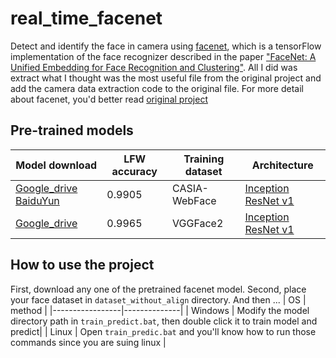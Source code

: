 # real_time_facenet
Detect and identify the face in camera using [facenet](https://github.com/davidsandberg/facenet), which is a tensorFlow implementation of the face recognizer described in the paper
["FaceNet: A Unified Embedding for Face Recognition and Clustering"](http://arxiv.org/abs/1503.03832). All I did was extract what I thought was the most useful file from the original project and add the camera data extraction code to the original file. For more detail about facenet, you'd better read [original project](https://github.com/davidsandberg/facenet)


## Pre-trained models
| Model download      | LFW accuracy | Training dataset | Architecture |
|-----------------|--------------|------------------|-------------|
| [Google_drive](https://drive.google.com/open?id=1R77HmFADxe87GmoLwzfgMu_HY0IhcyBz) [BaiduYun](https://pan.baidu.com/s/1k_k6I0d85T7yVLRFovkj3w) | 0.9905        | CASIA-WebFace    | [Inception ResNet v1](https://github.com/davidsandberg/facenet/blob/master/src/models/inception_resnet_v1.py) |
| [Google_drive](https://drive.google.com/open?id=1EXPBSXwTaqrSC0OhUdXNmKSh9qJUQ55-) | 0.9965        | VGGFace2      | [Inception ResNet v1](https://github.com/davidsandberg/facenet/blob/master/src/models/inception_resnet_v1.py) |

## How to use the project
First, download any one of the pretrained facenet model. Second, place your face dataset in `dataset_without_align` directory. And then ...
| OS    | method |
|-----------------|--------------|
| Windows | Modify the model directory path in `train_predict.bat`, then double click it to train model and predict|
| Linux | Open `train_predic.bat` and you'll know how to run those commands since you are suing linux |


